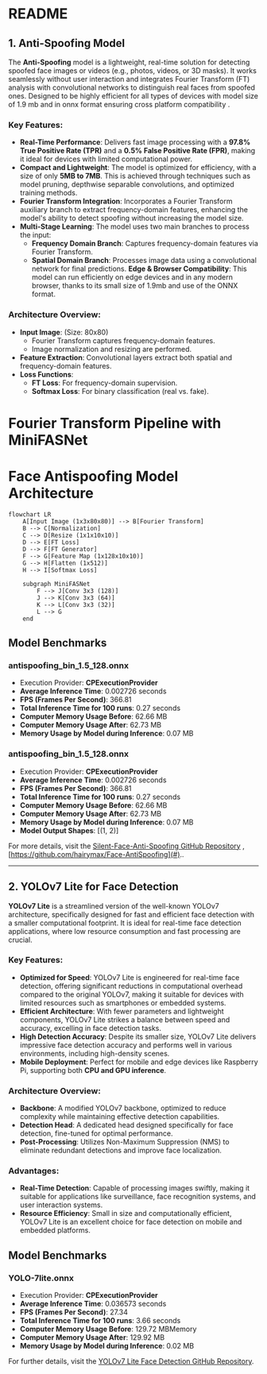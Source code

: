 # README

## 1. Anti-Spoofing Model

The **Anti-Spoofing** model is a lightweight, real-time solution for detecting spoofed face images or videos (e.g., photos, videos, or 3D masks). It works seamlessly without user interaction and integrates Fourier Transform (FT) analysis with convolutional networks to distinguish real faces from spoofed ones. Designed to be highly efficient for all types of devices with model size of 1.9 mb and in onnx format ensuring cross platform compatibility .

### Key Features:
- **Real-Time Performance**: Delivers fast image processing with a **97.8% True Positive Rate (TPR)** and a **0.5% False Positive Rate (FPR)**, making it ideal for devices with limited computational power.
- **Compact and Lightweight**: The model is optimized for efficiency, with a size of only **5MB to 7MB**. This is achieved through techniques such as model pruning, depthwise separable convolutions, and optimized training methods.
- **Fourier Transform Integration**: Incorporates a Fourier Transform auxiliary branch to extract frequency-domain features, enhancing the model's ability to detect spoofing without increasing the model size.
- **Multi-Stage Learning**: The model uses two main branches to process the input:
  - **Frequency Domain Branch**: Captures frequency-domain features via Fourier Transform.
  - **Spatial Domain Branch**: Processes image data using a convolutional network for final predictions.
**Edge & Browser Compatibility**: This model can run efficiently on edge devices and in any modern browser, thanks to its small size of 1.9mb and use of the ONNX format.

### Architecture Overview:
- **Input Image**: (Size: 80x80)
  - Fourier Transform captures frequency-domain features.
  - Image normalization and resizing are performed.
- **Feature Extraction**: Convolutional layers extract both spatial and frequency-domain features.
- **Loss Functions**:
  - **FT Loss**: For frequency-domain supervision.
  - **Softmax Loss**: For binary classification (real vs. fake).
# Fourier Transform Pipeline with MiniFASNet

# Face Antispoofing Model Architecture

``` mermaid
flowchart LR
    A[Input Image (1x3x80x80)] --> B[Fourier Transform]
    B --> C[Normalization]
    C --> D[Resize (1x1x10x10)]
    D --> E[FT Loss]
    D --> F[FT Generator]
    F --> G[Feature Map (1x128x10x10)]
    G --> H[Flatten (1x512)]
    H --> I[Softmax Loss]

    subgraph MiniFASNet
        F --> J[Conv 3x3 (128)]
        J --> K[Conv 3x3 (64)]
        K --> L[Conv 3x3 (32)]
        L --> G
    end

```


## Model Benchmarks
### antispoofing_bin_1.5_128.onnx
- Execution Provider: **CPExecutionProvider**
- **Average Inference Time**: 0.002726 seconds
- **FPS (Frames Per Second)**: 366.81
- **Total Inference Time for 100 runs**: 0.27 seconds
- **Computer Memory Usage Before**: 62.66 MB
- **Computer Memory Usage After**: 62.73 MB
- **Memory Usage by Model during Inference**: 0.07 MB



### antispoofing_bin_1.5_128.onnx
- Execution Provider: **CPExecutionProvider**
- **Average Inference Time**: 0.002726 seconds
- **FPS (Frames Per Second)**: 366.81
- **Total Inference Time for 100 runs**: 0.27 seconds
- **Computer Memory Usage Before**: 62.66 MB
- **Computer Memory Usage After**: 62.73 MB
- **Memory Usage by Model during Inference**: 0.07 MB
- **Model Output Shapes**: [(1, 2)]


For more details, visit the [Silent-Face-Anti-Spoofing GitHub Repository](#) , [https://github.com/hairymax/Face-AntiSpoofing](#)..


---

## 2. YOLOv7 Lite for Face Detection

**YOLOv7 Lite** is a streamlined version of the well-known YOLOv7 architecture, specifically designed for fast and efficient face detection with a smaller computational footprint. It is ideal for real-time face detection applications, where low resource consumption and fast processing are crucial.

### Key Features:
- **Optimized for Speed**: YOLOv7 Lite is engineered for real-time face detection, offering significant reductions in computational overhead compared to the original YOLOv7, making it suitable for devices with limited resources such as smartphones or embedded systems.
- **Efficient Architecture**: With fewer parameters and lightweight components, YOLOv7 Lite strikes a balance between speed and accuracy, excelling in face detection tasks.
- **High Detection Accuracy**: Despite its smaller size, YOLOv7 Lite delivers impressive face detection accuracy and performs well in various environments, including high-density scenes.
- **Mobile Deployment**: Perfect for mobile and edge devices like Raspberry Pi, supporting both **CPU and GPU inference**.

### Architecture Overview:
- **Backbone**: A modified YOLOv7 backbone, optimized to reduce complexity while maintaining effective detection capabilities.
- **Detection Head**: A dedicated head designed specifically for face detection, fine-tuned for optimal performance.
- **Post-Processing**: Utilizes Non-Maximum Suppression (NMS) to eliminate redundant detections and improve face localization.

### Advantages:
- **Real-Time Detection**: Capable of processing images swiftly, making it suitable for applications like surveillance, face recognition systems, and user interaction systems.
- **Resource Efficiency**: Small in size and computationally efficient, YOLOv7 Lite is an excellent choice for face detection on mobile and embedded platforms.

## Model Benchmarks
### YOLO-7lite.onnx
- Execution Provider: **CPExecutionProvider**
- **Average Inference Time**: 0.036573 seconds
- **FPS (Frames Per Second)**: 27.34
- **Total Inference Time for 100 runs**: 3.66 seconds
- **Computer Memory Usage Before**: 129.72 MBMemory
- **Computer Memory Usage After**: 129.92 MB
- **Memory Usage by Model during Inference**: 0.02 MB


For further details, visit the [YOLOv7 Lite Face Detection GitHub Repository](#).


